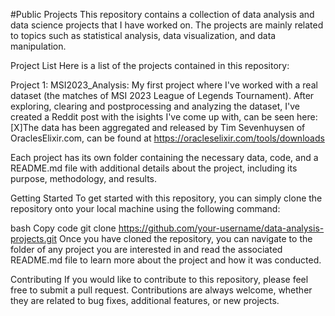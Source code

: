#Public Projects
This repository contains a collection of data analysis and data science projects that I have worked on. The projects are mainly related to topics such as statistical analysis, data visualization, and data manipulation.

Project List
Here is a list of the projects contained in this repository:

Project 1: MSI2023_Analysis: My first project where I've worked with a real dataset (the matches of MSI 2023 League of Legends Tournament). After exploring, clearing and postprocessing and analyzing the dataset, I've created a Reddit post with the isights I've come up with, can be seen here: [X]The data has been aggregated and released by Tim Sevenhuysen of OraclesElixir.com, can be found at https://oracleselixir.com/tools/downloads

Each project has its own folder containing the necessary data, code, and a README.md file with additional details about the project, including its purpose, methodology, and results.

Getting Started
To get started with this repository, you can simply clone the repository onto your local machine using the following command:

bash
Copy code
git clone https://github.com/your-username/data-analysis-projects.git
Once you have cloned the repository, you can navigate to the folder of any project you are interested in and read the associated README.md file to learn more about the project and how it was conducted.

Contributing
If you would like to contribute to this repository, please feel free to submit a pull request. Contributions are always welcome, whether they are related to bug fixes, additional features, or new projects.
